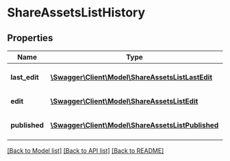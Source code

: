 # ShareAssetsListHistory

## Properties
Name | Type | Description | Notes
------------ | ------------- | ------------- | -------------
**last_edit** | [**\Swagger\Client\Model\ShareAssetsListLastEdit**](ShareAssetsListLastEdit.md) | Last edit history of asset | 
**edit** | [**\Swagger\Client\Model\ShareAssetsListEdit**](ShareAssetsListEdit.md) | Edit history of asset | 
**published** | [**\Swagger\Client\Model\ShareAssetsListPublished**](ShareAssetsListPublished.md) | Published history of asset | 

[[Back to Model list]](../README.md#documentation-for-models) [[Back to API list]](../README.md#documentation-for-api-endpoints) [[Back to README]](../README.md)


